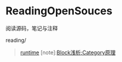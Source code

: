 # ReadingOpenSouces
阅读源码，笔记与注释

reading/
>[runtime](https://github.com/FannCyii/ReadingOpenSouces/tree/reading/runtime) 
 [note]:[Block浅析;Category原理](https://github.com/FannCyii/ReadingOpenSouces/tree/reading/runtime/Note)




